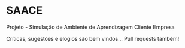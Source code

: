 # SAACE
Projeto - Simulação de Ambiente de Aprendizagem Cliente Empresa

Críticas, sugestões e elogios são bem vindos... Pull requests também!
